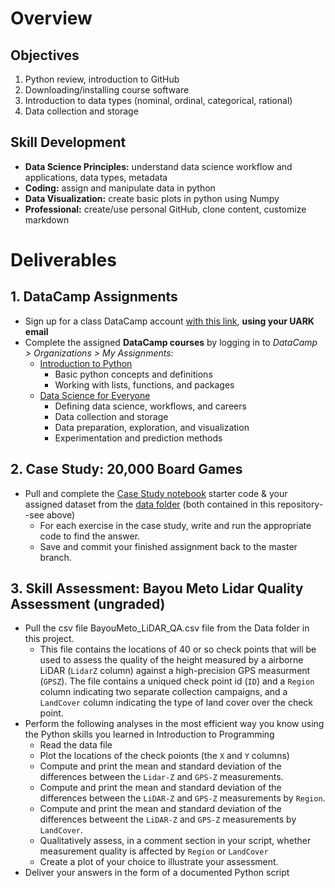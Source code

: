 # Overview
## Objectives
1. Python review, introduction to GitHub
2. Downloading/installing course software
3. Introduction to data types (nominal, ordinal, categorical, rational)
4. Data collection and storage


## Skill Development
* **Data Science Principles:** understand data science workflow and applications, data types, metadata
* **Coding:** assign and manipulate data in python
* **Data Visualization:** create basic plots in python using Numpy
* **Professional:** create/use personal GitHub, clone content, customize markdown


# Deliverables
## 1. DataCamp Assignments
* Sign up for a class DataCamp account [with this link](https://www.datacamp.com/groups/shared_links/3312cfd78acb27a8fcb9593b540119e6b6232fde2050f31ab675a1dfcc9252d4), **using your UARK email**
* Complete the assigned **DataCamp courses** by logging in to *DataCamp > Organizations > My Assignments*:
    * [Introduction to Python](https://learn.datacamp.com/courses/intro-to-python-for-data-science)
        * Basic python concepts and definitions
        * Working with lists, functions, and packages
    * [Data Science for Everyone](https://learn.datacamp.com/courses/data-science-for-everyone)
        * Defining data science, workflows, and careers
        * Data collection and storage
        * Data preparation, exploration, and visualization
        * Experimentation and prediction methods


## 2. Case Study: 20,000 Board Games

* Pull and complete the [Case Study notebook](https://git.uark.edu/dasc-2113/module-01/-/blob/master/Case_Study_-_20_000_Board_Games_-_Student.ipynb) starter code & your assigned dataset from the [data folder](https://git.uark.edu/dasc-2113/module-01/-/tree/master/Data) (both contained in this repository--see above) 
    * For each exercise in the case study, write and run the appropriate code to find the answer.
    * Save and commit your finished assignment back to the master branch. 

## 3. Skill Assessment: Bayou Meto Lidar Quality Assessment (ungraded)
* Pull the csv file BayouMeto_LiDAR_QA.csv file from the Data folder in this project.
    * This file contains the locations of 40 or so check points that will be used to assess the quality of the height measured by a airborne LiDAR (`LidarZ` column) against a high-precision GPS measurment (`GPSZ`). The file contains a uniqued check point id (`ID`) and a `Region` column indicating two separate collection campaigns, and a `LandCover` column indicating the type of land cover over the check point. 
* Perform the following analyses in the most efficient way you know using the Python skills you learned in Introduction to Programming
    * Read the data file 
    * Plot the locations of the check poionts (the `X` and `Y` columns)
    * Compute and print the mean and standard deviation of the differences between the `Lidar-Z` and `GPS-Z` measurements.
    * Compute and print the mean and standard deviation of the differences between the `LiDAR-Z` and `GPS-Z` measurements by `Region`. 
    * Compute and print the mean and standard deviation of the differences betweent the `LiDAR-Z` and `GPS-Z` measurements by `LandCover`.
    * Qualitatively assess, in a comment section in your script, whether measurement quality is affected by `Region` or `LandCover`
    * Create a plot of your choice to illustrate your assessment.
* Deliver your answers in the form of a documented Python script 

